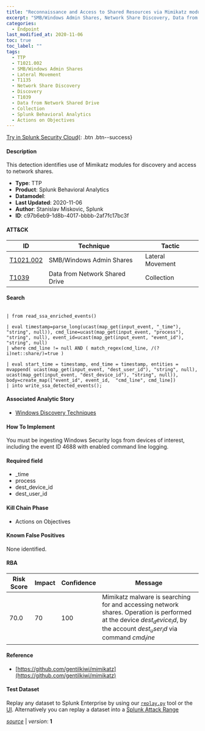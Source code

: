 ```yaml
---
title: "Reconnaissance and Access to Shared Resources via Mimikatz modules"
excerpt: "SMB/Windows Admin Shares, Network Share Discovery, Data from Network Shared Drive"
categories:
  - Endpoint
last_modified_at: 2020-11-06
toc: true
toc_label: ""
tags:
  - TTP
  - T1021.002
  - SMB/Windows Admin Shares
  - Lateral Movement
  - T1135
  - Network Share Discovery
  - Discovery
  - T1039
  - Data from Network Shared Drive
  - Collection
  - Splunk Behavioral Analytics
  - Actions on Objectives
---
```




[Try in Splunk Security Cloud](https://www.splunk.com/en_us/cyber-security.html){: .btn .btn--success}

#### Description

This detection identifies use of Mimikatz modules for discovery and access to network shares.

- **Type**: TTP
- **Product**: Splunk Behavioral Analytics
- **Datamodel**: 
- **Last Updated**: 2020-11-06
- **Author**: Stanislav Miskovic, Splunk
- **ID**: c97b6eb9-1d8b-4017-bbbb-2af7fc17bc3f


#### ATT&CK

| ID          | Technique   | Tactic       |
| ----------- | ----------- |--------------|
| [T1021.002](https://attack.mitre.org/techniques/T1021/002/) | SMB/Windows Admin Shares | Lateral Movement || [T1135](https://attack.mitre.org/techniques/T1135/) | Network Share Discovery | Discovery |
| [T1039](https://attack.mitre.org/techniques/T1039/) | Data from Network Shared Drive | Collection |



#### Search

```

| from read_ssa_enriched_events()

| eval timestamp=parse_long(ucast(map_get(input_event, "_time"), "string", null)), cmd_line=ucast(map_get(input_event, "process"), "string", null), event_id=ucast(map_get(input_event, "event_id"), "string", null) 
| where cmd_line != null AND ( match_regex(cmd_line, /(?i)net::share/)=true )

| eval start_time = timestamp, end_time = timestamp, entities = mvappend( ucast(map_get(input_event, "dest_user_id"), "string", null), ucast(map_get(input_event, "dest_device_id"), "string", null)), body=create_map(["event_id", event_id,  "cmd_line", cmd_line]) 
| into write_ssa_detected_events();
```

#### Associated Analytic Story
* [Windows Discovery Techniques](/stories/windows_discovery_techniques)


#### How To Implement
You must be ingesting Windows Security logs from devices of interest, including the event ID 4688 with enabled command line logging.

#### Required field
* _time
* process
* dest_device_id
* dest_user_id


#### Kill Chain Phase
* Actions on Objectives


#### Known False Positives
None identified.



#### RBA

| Risk Score  | Impact      | Confidence   | Message      |
| ----------- | ----------- |--------------|--------------|
| 70.0 | 70 | 100 | Mimikatz malware is searching for and accessing network shares. Operation is performed at the device $dest_device_id$, by the account $dest_user_id$ via command $cmd_line$ |



#### Reference

* [https://github.com/gentilkiwi/mimikatz](https://github.com/gentilkiwi/mimikatz)



#### Test Dataset
Replay any dataset to Splunk Enterprise by using our [`replay.py`](https://github.com/splunk/attack_data#using-replaypy) tool or the [UI](https://github.com/splunk/attack_data#using-ui).
Alternatively you can replay a dataset into a [Splunk Attack Range](https://github.com/splunk/attack_range#replay-dumps-into-attack-range-splunk-server)




[*source*](https://github.com/splunk/security_content/tree/develop/detections/endpoint/reconnaissance_and_access_to_shared_resources_via_mimikatz_modules.yml) \| *version*: **1**